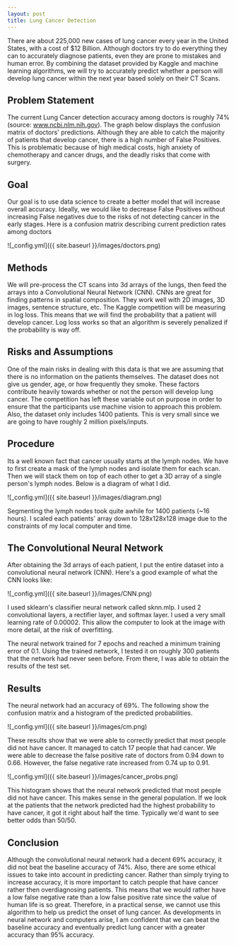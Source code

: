 ```yaml
---
layout: post
title: Lung Cancer Detection
--- 
```


There are about 225,000 new cases of lung cancer every year in the United States, with a cost of $12 Billion. Although doctors try to do everything they can to accurately diagnose patients, even they are prone to mistakes and human error. By combining the dataset provided by Kaggle and machine learning algorithms, we will try to accurately predict whether a person will develop lung cancer within the next year based solely on their CT Scans.

## Problem Statement

The current Lung Cancer detection accuracy among doctors is roughly 74% (source: www.ncbi.nlm.nih.gov). The graph below displays the confusion matrix of doctors' predictions. Although they are able to catch the majority of patients that develop cancer, there is a high number of False Positives. This is problematic because of high medical costs, high anxiety of chemotherapy and cancer drugs, and the deadly risks that come with surgery.

## Goal

Our goal is to use data science to create a better model that will increase overall accuracy. Ideally, we would like to decrease False Positives without increasing False negatives due to the risks of not detecting cancer in the early stages. Here is a confusion matrix describing current prediction rates among doctors

![_config.yml]({{ site.baseurl }}/images/doctors.png)

## Methods 

We will pre-process the CT scans into 3d arrays of the lungs, then feed the arrays into a Convolutional Neural Network (CNN). CNNs are great for finding patterns in spatial composition. They work well with 2D images, 3D images, sentence structure, etc.
The Kaggle competition will be measuring in log loss. This means that we will find the probability that a patient will develop cancer. Log loss works so that an algorithm is severely penalized if the probability is way off.

## Risks and Assumptions

One of the main risks in dealing with this data is that we are assuming that there is no information on the patients themselves. The dataset does not give us gender, age, or how frequently they smoke. These factors contribute heavily towards whether or not the person will develop lung cancer. The competition has left these variable out on purpose in order to ensure that the participants use machine vision to approach this problem. Also, the dataset only includes 1400 patients. This is very small since we are going to have roughly 2 million pixels/inputs.

## Procedure

Its a well known fact that cancer usually starts at the lymph nodes. We have to first create a mask of the lymph nodes and isolate them for each scan. Then we will stack them on top of each other to get a 3D array of a single person's lymph nodes. Below is a diagram of what I did.

![_config.yml]({{ site.baseurl }}/images/diagram.png)

Segmenting the lymph nodes took quite awhile for 1400 patients (~16 hours). I scaled each patients' array down to 128x128x128 image due to the constraints of my local computer and time.

## The Convolutional Neural Network

After obtaining the 3d arrays of each patient, I put the entire dataset into a convolutional neural network (CNN). Here's a good example of what the CNN looks like:

![_config.yml]({{ site.baseurl }}/images/CNN.png)

I used sklearn's classifier neural network called sknn.mlp. I used 2 convolutional layers, a rectifier layer, and softmax layer. I used a very small learning rate of 0.00002. This allow the computer to look at the image with more detail, at the risk of overfitting. 

The neural network trained for 7 epochs and reached a minimum training error of 0.1. Using the trained network, I tested it on roughly 300 patients that the network had never seen before. From there, I was able to obtain the results of the test set.

## Results

The neural network had an accuracy of 69%. The following show the confusion matrix and a histogram of the predicted probabilities.

![_config.yml]({{ site.baseurl }}/images/cm.png)

These results show that we were able to correctly predict that most people did not have cancer. It managed to catch 17 people that had cancer. We were able to decrease the false positive rate of doctors from 0.94 down to 0.66. However, the false negative rate increased from 0.74 up to 0.91.

![_config.yml]({{ site.baseurl }}/images/cancer_probs.png)

This histogram shows that the neural network predicted that most people did not have cancer. This makes sense in the general population. If we look at the patients that the network predicted had the highest probability to have cancer, it got it right about half the time. Typically we'd want to see better odds than 50/50.

## Conclusion

Although the convolutional neural network had a decent 69% accuracy, it did not beat the baseline accuracy of 74%. Also, there are some ethical issues to take into account in predicting cancer. Rather than simply trying to increase accuracy, it is more important to catch people that have cancer rather then overdiagnosing patients. This means that we would rather have a low false negative rate than a low false positive rate since the value of human life is so great. Therefore, in a practical sense, we cannot use this algorithm to help us predict the onset of lung cancer. As developments in neural network and computers arise, I am confident that we can beat the baseline accuracy and eventually predict lung cancer with a greater accuracy than 95% accuracy.
